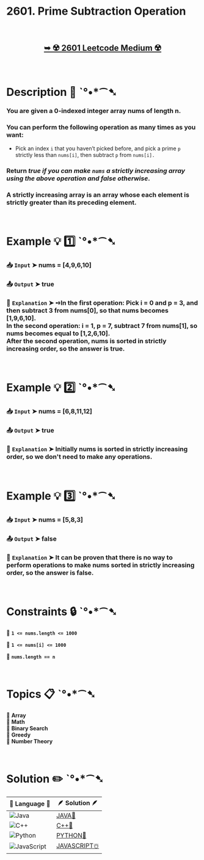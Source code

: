 # 2601. Prime Subtraction Operation

</br>

<h2 align="center"> 

<a href="https://leetcode.com/problems/prime-subtraction-operation/description/?envType=daily-question&envId=2024-11-11"><strong>➥ ☢️ 2601 Leetcode Medium ☢️ </strong></a>
</h2>

</br>

# Description 📜 ˋ°•*⁀➷

### You are given a 0-indexed integer array nums of length n.

### You can perform the following operation as many times as you want:

- Pick an index `i` that you haven’t picked before, and pick a prime `p` strictly less than `nums[i]`, then subtract `p` from `nums[i].`

### Return *true if you can make `nums` a strictly increasing array using the above operation and false otherwise*.

### A strictly increasing array is an array whose each element is strictly greater than its preceding element.

</br>

# Example 💡 1️⃣ ˋ°•*⁀➷

  ### 📥 `Input`  ➤ nums = [4,9,6,10]

  ### 📤 `Output`  ➤ true

  ### 🔦 `Explanation`  ➤ ➺In the first operation: Pick i = 0 and p = 3, and then subtract 3 from nums[0], so that nums becomes [1,9,6,10].</br> In the second operation: i = 1, p = 7, subtract 7 from nums[1], so nums becomes equal to [1,2,6,10].</br> After the second operation, nums is sorted in strictly increasing order, so the answer is true.

</br>

# Example 💡 2️⃣ ˋ°•*⁀➷

  ### 📥 `Input` ➤ nums = [6,8,11,12]

  ### 📤 `Output`  ➤ true

  ### 🔦 `Explanation` ➤ Initially nums is sorted in strictly increasing order, so we don't need to make any operations.

</br>

# Example 💡 3️⃣ ˋ°•*⁀➷

  ### 📥 `Input` ➤ nums = [5,8,3]

  ### 📤 `Output`  ➤ false

  ### 🔦 `Explanation`  ➤ It can be proven that there is no way to perform operations to make nums sorted in strictly increasing order, so the answer is false.

</br>

# Constraints 🔒 ˋ°•*⁀➷

🔹 **`1 <= nums.length <= 1000`** </br>

🔹 **`1 <= nums[i] <= 1000`** </br>

🔹 **`nums.length == n`** </br>

</br>

# Topics 📋 ˋ°•*⁀➷

🔸 **Array**  </br>
🔸 **Math**  </br>
🔸 **Binary Search**  </br>
🔸 **Greedy**  </br>
🔸 **Number Theory**  </br>

</br>

# Solution ✏️ ˋ°•*⁀➷

| 📒 Language 📒  | 🪶 Solution 🪶 |
| ------------- | ------------- |
|  ![Java](https://img.shields.io/badge/java-%23ED8B00.svg?style=for-the-badge&logo=openjdk&logoColor=white)  | [JAVA🍁](https://github.com/Prakhar-002/LEETCODE/blob/main/%F0%9F%93%9C%20Daily%20Challange%20%F0%9F%92%A1/11%20November%20%F0%9F%8E%A1%202024/11%20-%2011%20-%202024%20---%202601.%20Prime%20Subtraction%20Operation%20%E2%98%83%EF%B8%8F%20%F0%9F%8D%81%20%F0%9F%8D%B0%20%F0%9F%8E%B2/%F0%9F%8D%81JAVA%20-%202601.%20Prime%20Subtraction%20Operation.java) |
|  ![C++](https://img.shields.io/badge/c++-%2300599C.svg?style=for-the-badge&logo=c%2B%2B&logoColor=white)  | [C++🎲](https://github.com/Prakhar-002/LEETCODE/blob/main/%F0%9F%93%9C%20Daily%20Challange%20%F0%9F%92%A1/11%20November%20%F0%9F%8E%A1%202024/11%20-%2011%20-%202024%20---%202601.%20Prime%20Subtraction%20Operation%20%E2%98%83%EF%B8%8F%20%F0%9F%8D%81%20%F0%9F%8D%B0%20%F0%9F%8E%B2/%F0%9F%8E%B2CPP%20-%202601.%20Prime%20Subtraction%20Operation.cpp)  |
|  ![Python](https://img.shields.io/badge/python-3670A0?style=for-the-badge&logo=python&logoColor=ffdd54)    | [PYTHON🍰](https://github.com/Prakhar-002/LEETCODE/blob/main/%F0%9F%93%9C%20Daily%20Challange%20%F0%9F%92%A1/11%20November%20%F0%9F%8E%A1%202024/11%20-%2011%20-%202024%20---%202601.%20Prime%20Subtraction%20Operation%20%E2%98%83%EF%B8%8F%20%F0%9F%8D%81%20%F0%9F%8D%B0%20%F0%9F%8E%B2/%F0%9F%8D%B0PYTHON%20-%202601.%20Prime%20Subtraction%20Operation.py) |
| ![JavaScript](https://img.shields.io/badge/javascript-%23323330.svg?style=for-the-badge&logo=javascript&logoColor=%23F7DF1E)   | [JAVASCRIPT☃️](https://github.com/Prakhar-002/LEETCODE/blob/main/%F0%9F%93%9C%20Daily%20Challange%20%F0%9F%92%A1/11%20November%20%F0%9F%8E%A1%202024/11%20-%2011%20-%202024%20---%202601.%20Prime%20Subtraction%20Operation%20%E2%98%83%EF%B8%8F%20%F0%9F%8D%81%20%F0%9F%8D%B0%20%F0%9F%8E%B2/%E2%98%83%EF%B8%8FJAVASCRIPT%20-%202601.%20Prime%20Subtraction%20Operation.js) |
